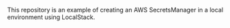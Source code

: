 This repository is an example of creating an AWS SecretsManager in a local environment using LocalStack.